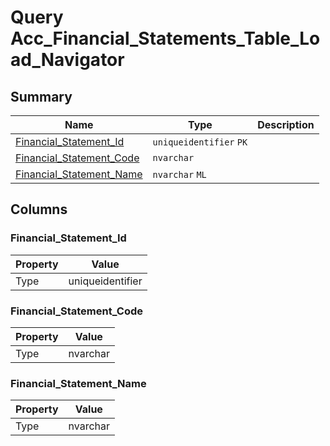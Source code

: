 # Query Acc_Financial_Statements_Table_Load_Navigator


## Summary

| Name | Type | Description |
| - | - | --- |
|[Financial_Statement_Id](#financial_statement_id)|`uniqueidentifier` `PK`||
|[Financial_Statement_Code](#financial_statement_code)|`nvarchar` ||
|[Financial_Statement_Name](#financial_statement_name)|`nvarchar` `ML`||

## Columns

### Financial_Statement_Id

| Property | Value |
| - | - |
|Type|uniqueidentifier|

### Financial_Statement_Code

| Property | Value |
| - | - |
|Type|nvarchar|

### Financial_Statement_Name

| Property | Value |
| - | - |
|Type|nvarchar|


